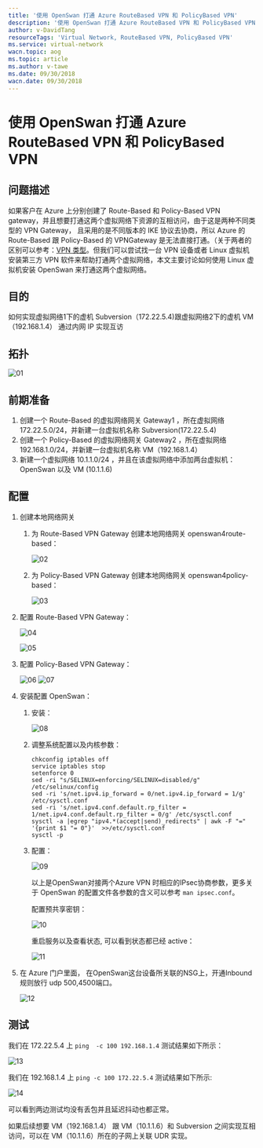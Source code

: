 ```yaml
---
title: '使用 OpenSwan 打通 Azure RouteBased VPN 和 PolicyBased VPN'
description: '使用 OpenSwan 打通 Azure RouteBased VPN 和 PolicyBased VPN'
author: v-DavidTang
resourceTags: 'Virtual Network, RouteBased VPN, PolicyBased VPN'
ms.service: virtual-network
wacn.topic: aog
ms.topic: article
ms.author: v-tawe
ms.date: 09/30/2018
wacn.date: 09/30/2018
---
```


# 使用 OpenSwan 打通 Azure RouteBased VPN 和 PolicyBased VPN

## 问题描述

如果客户在 Azure 上分别创建了 Route-Based 和 Policy-Based VPN gateway，并且想要打通这两个虚拟网络下资源的互相访问，由于这是两种不同类型的 VPN Gateway， 且采用的是不同版本的 IKE 协议去协商，所以 Azure 的 Route-Based 跟 Policy-Based 的 VPNGateway 是无法直接打通。（关于两者的区别可以参考：[VPN 类型](https://docs.azure.cn/zh-cn/vpn-gateway/vpn-gateway-about-vpn-gateway-settings#vpntype)。但我们可以尝试找一台 VPN 设备或者 Linux 虚拟机安装第三方 VPN 软件来帮助打通两个虚拟网络，本文主要讨论如何使用 Linux 虚拟机安装 OpenSwan 来打通这两个虚拟网络。

## 目的

如何实现虚拟网络1下的虚机 Subversion（172.22.5.4)跟虚拟网络2下的虚机 VM（192.168.1.4） 通过内网 IP 实现互访

## 拓扑

![01](media/aog-virtual-network-howto-connect-routebased-vpn-and-policybased-vpn/01.png)

## 前期准备

1. 创建一个 Route-Based 的虚拟网络网关 Gateway1 ，所在虚拟网络 172.22.5.0/24，并新建一台虚拟机名称 Subversion(172.22.5.4)
2. 创建一个 Policy-Based 的虚拟网络网关 Gateway2 ，所在虚拟网络 192.168.1.0/24，并新建一台虚拟机名称 VM（192.168.1.4）
3. 新建一个虚拟网络 10.1.1.0/24 ，并且在该虚拟网络中添加两台虚拟机：OpenSwan 以及 VM (10.1.1.6)

## 配置

1. 创建本地网络网关

    1. 为 Route-Based VPN Gateway 创建本地网络网关 openswan4route-based：

        ![02](media/aog-virtual-network-howto-connect-routebased-vpn-and-policybased-vpn/02.png)

    2. 为 Policy-Based VPN Gateway 创建本地网络网关 openswan4policy-based：

        ![03](media/aog-virtual-network-howto-connect-routebased-vpn-and-policybased-vpn/03.png)

2. 配置 Route-Based VPN Gateway：

    ![04](media/aog-virtual-network-howto-connect-routebased-vpn-and-policybased-vpn/04.png)

    ![05](media/aog-virtual-network-howto-connect-routebased-vpn-and-policybased-vpn/05.png)

3. 配置 Policy-Based VPN Gateway：

    ![06](media/aog-virtual-network-howto-connect-routebased-vpn-and-policybased-vpn/06.png)
    ![07](media/aog-virtual-network-howto-connect-routebased-vpn-and-policybased-vpn/07.png)

4. 安装配置 OpenSwan：

    1. 安装：

        ![08](media/aog-virtual-network-howto-connect-routebased-vpn-and-policybased-vpn/08.png)

    2. 调整系统配置以及内核参数：

        ```shell
        chkconfig iptables off
        service iptables stop
        setenforce 0
        sed -ri "s/SELINUX=enforcing/SELINUX=disabled/g" /etc/selinux/config
        sed -ri 's/net.ipv4.ip_forward = 0/net.ipv4.ip_forward = 1/g' /etc/sysctl.conf
        sed -ri 's/net.ipv4.conf.default.rp_filter = 1/net.ipv4.conf.default.rp_filter = 0/g' /etc/sysctl.conf
        sysctl -a |egrep "ipv4.*(accept|send)_redirects" | awk -F "=" '{print $1 "= 0"}'  >>/etc/sysctl.conf
        sysctl -p
        ```

    3. 配置：

        ![09](media/aog-virtual-network-howto-connect-routebased-vpn-and-policybased-vpn/09.png)

        以上是OpenSwan对接两个Azure VPN 时相应的IPsec协商参数，更多关于 OpenSwan 的配置文件各参数的含义可以参考 `man ipsec.conf`。

        配置预共享密钥：

        ![10](media/aog-virtual-network-howto-connect-routebased-vpn-and-policybased-vpn/10.png)

        重启服务以及查看状态, 可以看到状态都已经 active：

        ![11](media/aog-virtual-network-howto-connect-routebased-vpn-and-policybased-vpn/11.png)

5. 在 Azure 门户里面， 在OpenSwan这台设备所关联的NSG上，开通Inbound规则放行 udp 500,4500端口。

    ![12](media/aog-virtual-network-howto-connect-routebased-vpn-and-policybased-vpn/12.png)

## 测试

我们在 172.22.5.4 上 `ping  -c 100 192.168.1.4` 测试结果如下所示：

![13](media/aog-virtual-network-howto-connect-routebased-vpn-and-policybased-vpn/13.png)

我们在 192.168.1.4 上 `ping -c 100 172.22.5.4` 测试结果如下所示:

![14](media/aog-virtual-network-howto-connect-routebased-vpn-and-policybased-vpn/14.png)

可以看到两边测试均没有丢包并且延迟抖动也都正常。

如果后续想要 VM（192.168.1.4） 跟 VM（10.1.1.6）和 Subversion 之间实现互相访问，可以在 VM（10.1.1.6）所在的子网上关联 UDR 实现。
